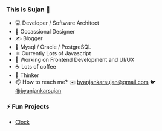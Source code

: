 ### This is Sujan 🧒

- 💻 Developer / Software Architect
- 🎨 Occassional Designer
- ✍️ Blogger
- 🔡 Mysql / Oracle / PostgreSQL
- ⚛️ Currently Lots of Javascript
- 🧰 Working on Frontend Development and UI/UX
- ☕ Lots of coffee
- 🤔 Thinker
- 📫 How to reach me? ✉️ byanjankarsujan@gmail.com  🐦 [@byanjankarsujan](https://twitter.com/byanjankarsujan)

### ⚡ Fun Projects
- [Clock](https://sujanbyanjankar.com.np/clock/)


<!--
**ktmcodelabs/ktmcodelabs** is a ✨ _special_ ✨ repository because its `README.md` (this file) appears on your GitHub profile.

Here are some ideas to get you started:

- 🔭 I’m currently working on ...
- 🌱 I’m currently learning ...
- 👯 I’m looking to collaborate on ...
- 🤔 I’m looking for help with ...
- 💬 Ask me about ...
- 📫 How to reach me: ...
- 😄 Pronouns: ...
- ⚡ Fun fact: ...
-->
